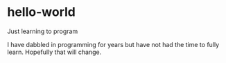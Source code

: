 # hello-world
Just learning to program

I have dabbled in programming for years but have not had the time to fully learn.
Hopefully that will change.
